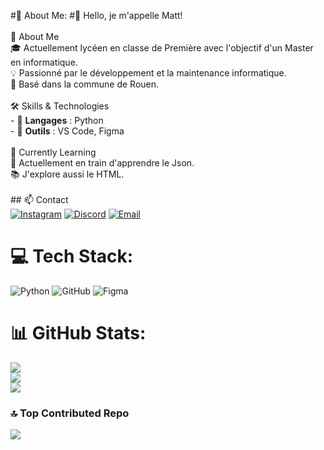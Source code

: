 #💫 About Me:
#👋 Hello, je m'appelle Matt!<br><br> 🚀 About Me<br>🎓 Actuellement lycéen en classe de Première avec l'objectif d'un Master en informatique.  <br>💡 Passionné par le développement et la maintenance informatique.  <br>📍 Basé dans la commune de Rouen.<br><br> 🛠️ Skills & Technologies<br>- 🔹 **Langages** : Python<br>- 🔹 **Outils** : VS Code, Figma<br><br>🌱 Currently Learning<br>📖 Actuellement en train d'apprendre le Json.  <br>📚 J'explore aussi le HTML.<br><br>## 📫 Contact<br>[![Instagram](https://img.shields.io/badge/Instagram-E4405F?style=for-the-badge&logo=instagram&logoColor=white)](https://www.instagram.com/gunner08__/) [![Discord](https://img.shields.io/badge/Discord-5865F2?style=for-the-badge&logo=discord&logoColor=white)](https://discord.com/users/634028304801726484) [![Email](https://img.shields.io/badge/Email-D14836?style=for-the-badge&logo=gmail&logoColor=white)](matt.chapman76113@gmail.com)


# 💻 Tech Stack:
![Python](https://img.shields.io/badge/python-3670A0?style=for-the-badge&logo=python&logoColor=ffdd54) ![GitHub](https://img.shields.io/badge/github-%23121011.svg?style=for-the-badge&logo=github&logoColor=white) ![Figma](https://img.shields.io/badge/figma-%23F24E1E.svg?style=for-the-badge&logo=figma&logoColor=white)
# 📊 GitHub Stats:
![](https://github-readme-stats.vercel.app/api?username=Artilox08&theme=dark&hide_border=false&include_all_commits=true&count_private=false)<br/>
![](https://nirzak-streak-stats.vercel.app/?user=Artilox08&theme=dark&hide_border=false)<br/>
![](https://github-readme-stats.vercel.app/api/top-langs/?username=Artilox08&theme=dark&hide_border=false&include_all_commits=true&count_private=false&layout=compact)

### 🔝 Top Contributed Repo
![](https://github-contributor-stats.vercel.app/api?username=Artilox08&limit=5&theme=dark&combine_all_yearly_contributions=true)

<!-- Proudly created with GPRM ( https://gprm.itsvg.in ) -->
